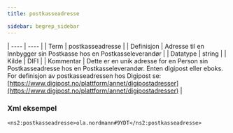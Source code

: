 ```yaml
---
title: postkasseadresse

sidebar: begrep_sidebar
---
```


| ---- | ---- |
| Term | postkasseadresse |
| Definisjon | Adresse til en Innbygger sin Postkasse hos en Postkasseleverandør |
| Datatype | string |
| Kilde | DIFI |
| Kommentar | Dette er en unik adresse for en Person sin Postkasseadresse hos en Postkasseleverandør. Enten digipost eller eboks. For definisjon av postkasseadressen hos Digipost se: [https://www.digipost.no/plattform/annet/digipostadresser](https://www.digipost.no/plattform/annet/digipostadresser) | 

### Xml eksempel

```
<ns2:postkasseadresse>ola.nordmann#9YDT</ns2:postkasseadresse>
```
